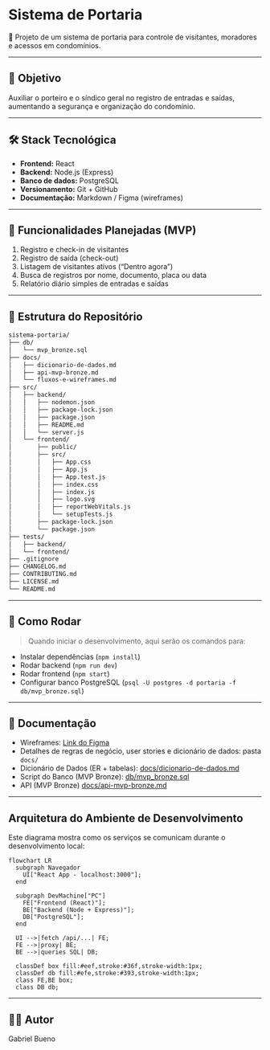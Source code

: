 # Sistema de Portaria

🚪 Projeto de um sistema de portaria para controle de visitantes, moradores e acessos em condomínios.

---

## 🎯 Objetivo
Auxiliar o porteiro e o síndico geral no registro de entradas e saídas, aumentando a segurança e organização do condomínio.

---

## 🛠️ Stack Tecnológica
- **Frontend:** React  
- **Backend:** Node.js (Express)  
- **Banco de dados:** PostgreSQL  
- **Versionamento:** Git + GitHub  
- **Documentação:** Markdown / Figma (wireframes)

---

## 📝 Funcionalidades Planejadas (MVP)
1. Registro e check-in de visitantes  
2. Registro de saída (check-out)  
3. Listagem de visitantes ativos (“Dentro agora”)  
4. Busca de registros por nome, documento, placa ou data  
5. Relatório diário simples de entradas e saídas

---

## 📂 Estrutura do Repositório

```bash
sistema-portaria/
├── db/
│   └── mvp_bronze.sql
├── docs/
│   ├── dicionario-de-dados.md
│   ├── api-mvp-bronze.md
│   └── fluxos-e-wireframes.md
├── src/
│   ├── backend/
│   │   ├── nodemon.json
│   │   ├── package-lock.json
│   │   ├── package.json
│   │   ├── README.md
│   │   └── server.js
│   └── frontend/
│       ├── public/
│       ├── src/
│       │   ├── App.css
│       │   ├── App.js
│       │   ├── App.test.js
│       │   ├── index.css
│       │   ├── index.js
│       │   ├── logo.svg
│       │   ├── reportWebVitals.js
│       │   └── setupTests.js
│       ├── package-lock.json
│       └── package.json
├── tests/
│   ├── backend/
│   └── frontend/
├── .gitignore
├── CHANGELOG.md
├── CONTRIBUTING.md
├── LICENSE.md
└── README.md
```

---

## 🚀 Como Rodar 
> Quando iniciar o desenvolvimento, aqui serão os comandos para:  
- Instalar dependências (`npm install`)  
- Rodar backend (`npm run dev`)  
- Rodar frontend (`npm start`)  
- Configurar banco PostgreSQL (`psql -U postgres -d portaria -f db/mvp_bronze.sql`)

---

## 📖 Documentação
- Wireframes: [Link do Figma](https://www.figma.com/design/uOKJ11RVZh5nPQo6SciOs2/Wireframes-%E2%80%93-Sistema-de-Portaria?node-id=0-1&t=Gy1r6fvHdnMcttzx-1)  
- Detalhes de regras de negócio, user stories e dicionário de dados: pasta `docs/`
- Dicionário de Dados (ER + tabelas): [docs/dicionario-de-dados.md](docs/dicionario-de-dados.md)
- Script do Banco (MVP Bronze): [db/mvp_bronze.sql](db/mvp_bronze.sql)
- API (MVP Bronze) [docs/api-mvp-bronze.md](docs/api-mvp-bronze.md)

---

## Arquitetura do Ambiente de Desenvolvimento

Este diagrama mostra como os serviços se comunicam durante o desenvolvimento local:


```mermaid
flowchart LR
  subgraph Navegador
    UI["React App - localhost:3000"];
  end

  subgraph DevMachine["PC"]
    FE["Frontend (React)"];
    BE["Backend (Node + Express)"];
    DB["PostgreSQL"];
  end

  UI -->|fetch /api/...| FE;
  FE -->|proxy| BE;
  BE -->|queries SQL| DB;

  classDef box fill:#eef,stroke:#36f,stroke-width:1px;
  classDef db fill:#efe,stroke:#393,stroke-width:1px;
  class FE,BE box;
  class DB db;
```

---

## 👨‍💻 Autor
Gabriel Bueno
